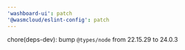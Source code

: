 ```yaml
---
'washboard-ui': patch
'@wasmcloud/eslint-config': patch
---
```


chore(deps-dev): bump `@types/node` from 22.15.29 to 24.0.3
